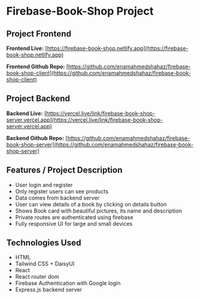 # Firebase-Book-Shop Project
 
## Project Frontend

**Frontend Live:** [https://firebase-book-shop.netlify.app](https://firebase-book-shop.netlify.app) 

**Frontend Github Repo:** [https://github.com/enamahmedshahaz/firebase-book-shop-client](https://github.com/enamahmedshahaz/firebase-book-shop-client) 


## Project Backend

**Backend Live:** [https://vercel.live/link/firebase-book-shop-server.vercel.app](https://vercel.live/link/firebase-book-shop-server.vercel.app) 

**Backend Github Repo:** [https://github.com/enamahmedshahaz/firebase-book-shop-server](https://github.com/enamahmedshahaz/firebase-book-shop-server) 



## Features / Project Description
 - User login and register
 - Only register users can see products
 - Data comes from backend server
 - User can view details of a book by clicking on details button
 - Shows Book card with beautiful pictures, its name and description
 - Private routes are authenticated using firebase
 - Fully responsive UI for large and small devices 


## Technologies Used
 - HTML
 - Tailwind CSS + DaisyUI
 - React
 - React router dom
 - Firebase Authentication with Google login
 - Express.js backend server
